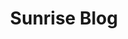 ---
# See: https://jekyllrb.com/docs/themes/#overriding-theme-defaults
layout: home
title: Sunrise Blog
icon: fa-home
order: 1
---